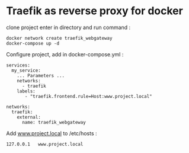 # Traefik as reverse proxy for docker

clone project
enter in directory and run command :
```
docker network create traefik_webgateway
docker-compose up -d
```

Configure project, add in docker-compose.yml :

```
services:
  my_service:
    ... Parameters ...
    networks:
      - traefik
    labels:
       - "traefik.frontend.rule=Host:www.project.local"

networks:
  traefik:
    external:
      name: traefik_webgateway
``` 

Add www.project.local to /etc/hosts :
```
127.0.0.1	www.project.local
```
